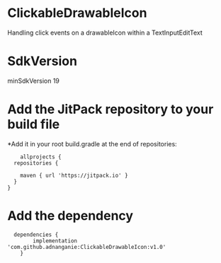 # ClickableDrawableIcon
  Handling click events on a drawableIcon within a TextInputEditText
# SdkVersion 
  minSdkVersion 19
  
# Add the JitPack repository to your build file
  *Add it in your root build.gradle at the end of repositories:

		allprojects {
      repositories {

        maven { url 'https://jitpack.io' }
      }
	} 
  
  # Add the dependency
      dependencies {
	        implementation 'com.github.adnanganie:ClickableDrawableIcon:v1.0'
	    }
